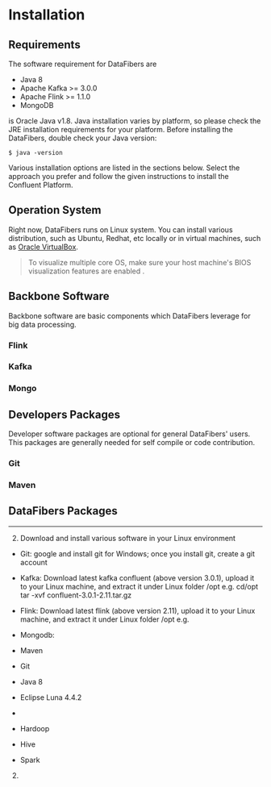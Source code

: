 # Installation

## Requirements
The software requirement for DataFibers are
* Java 8
* Apache Kafka >= 3.0.0
* Apache Flink >= 1.1.0
* MongoDB

is Oracle Java v1.8. Java installation varies by platform, so please check the JRE installation requirements for your platform. Before installing the DataFibers, double check your Java version:

    $ java -version
    
Various installation options are listed in the sections below. Select the approach you prefer and follow the given instructions to install the Confluent Platform.

## Operation System
Right now, DataFibers runs on Linux system. You can install various distribution, such as Ubuntu, Redhat, etc locally or in virtual machines, such as [Oracle VirtualBox](https://www.virtualbox.org/wiki/Downloads).

>To visualize multiple core OS, make sure your host machine's BIOS visualization features are enabled .

## Backbone Software
Backbone software are basic components which DataFibers leverage for big data processing. 

### Flink

### Kafka

### Mongo

## Developers Packages
Developer software packages are optional for general DataFibers' users. This packages are generally needed for self compile or code contribution.

### Git

### Maven

## DataFibers Packages

----

2) Download and install various software in your Linux environment
- Git: google and install git for Windows; once you install git, create a git account
- Kafka:
Download latest kafka confluent (above version 3.0.1), upload it to your Linux machine, and extract it under Linux folder /opt 
e.g. 
cd/opt
tar -xvf confluent-3.0.1-2.11.tar.gz

- Flink:
Download latest flink (above version 2.11), upload it to your Linux machine, and extract it under Linux folder /opt 
e.g. 

- Mongodb:

- Maven
- Git
- Java 8
- Eclipse Luna 4.4.2
- 
- Hardoop
- Hive
- Spark


2. 
